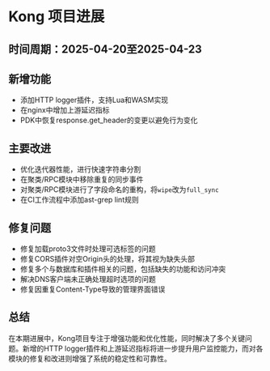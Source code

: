 # Kong 项目进展

## 时间周期：2025-04-20至2025-04-23

## 新增功能
- 添加HTTP logger插件，支持Lua和WASM实现
- 在nginx中增加上游延迟指标
- PDK中恢复response.get_header的变更以避免行为变化

## 主要改进
- 优化迭代器性能，进行快速字符串分割
- 在聚类/RPC模块中移除重复的同步事件
- 对聚类/RPC模块进行了字段命名的重构，将`wipe`改为`full_sync`
- 在CI工作流程中添加ast-grep lint规则

## 修复问题
- 修复加载proto3文件时处理可选标签的问题
- 修复CORS插件对空Origin头的处理，将其视为缺失头部
- 修复多个与数据库和插件相关的问题，包括缺失的功能和访问冲突
- 解决DNS客户端未正确处理超时选项的问题
- 修复因重复Content-Type导致的管理界面错误

## 总结
在本期进展中，Kong项目专注于增强功能和优化性能，同时解决了多个关键问题。新增的HTTP logger插件和上游延迟指标将进一步提升用户监控能力，而对各模块的修复和改进则增强了系统的稳定性和可靠性。